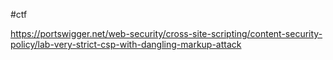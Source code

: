 #ctf 

https://portswigger.net/web-security/cross-site-scripting/content-security-policy/lab-very-strict-csp-with-dangling-markup-attack

